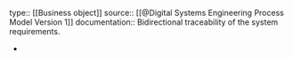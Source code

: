 type:: [[Business object]]
source:: [[@Digital Systems Engineering Process Model Version 1]]
documentation:: Bidirectional traceability of the system requirements.

-